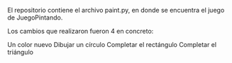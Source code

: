 El repositorio contiene el archivo paint.py, en donde se encuentra el juego de JuegoPintando.

Los cambios que realizaron fueron 4 en concreto:

Un color nuevo
Dibujar un círculo
Completar el rectángulo
Completar el triángulo
